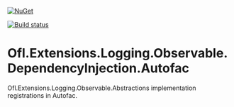 [![NuGet](https://img.shields.io/nuget/v/Ofl.Extensions.Logging.Observable.DependencyInjection.Autofac.svg)](https://www.nuget.org/packages/Ofl.Extensions.Logging.Observable.DependencyInjection.Autofac/)

[![Build status](https://ci.appveyor.com/api/projects/status/gf7f2w5gdmjih27n?svg=true)](https://ci.appveyor.com/project/OneFrameLink/ofl-extensions-logging-observable-dependencyinject)

# Ofl.Extensions.Logging.Observable.DependencyInjection.Autofac
Ofl.Extensions.Logging.Observable.Abstractions implementation registrations in Autofac.
